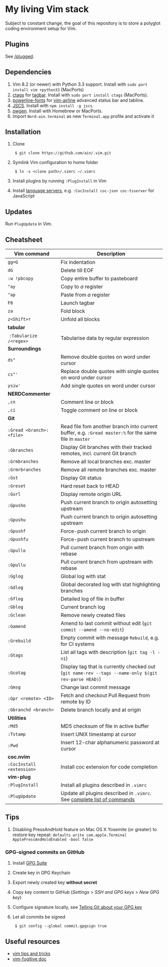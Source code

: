# My living Vim stack

Subject to constant change, the goal of this repository is to store a polyglot coding environment setup for Vim.

## Plugins

See [/plugged](https://github.com/ain/.vim/tree/master/plugged).

## Dependencies

1. Vim 8.2 (or newer) with Python 3.3 support. Install with `sudo port install vim +python33` (MacPorts)
1. [ctags](http://ctags.sourceforge.net) for [tagbar](https://github.com/majutsushi/tagbar). Install with `sudo port install ctags` (MacPorts).
2. [powerline-fonts](https://github.com/powerline/fonts) for [vim-airline](https://github.com/bling/vim-airline) advanced status bar and tabline.
3. [JSCS](http://jscs.info). Install with `npm install -g jscs`.
4. [pwgen](http://linux.die.net/man/1/pwgen). Install with Homebrew or MacPorts.
5. Import `Nord-ain.terminal` as new `Terminal.app` profile and activate it

## Installation

1. Clone

        $ git clone https://github.com/ain/.vim.git

2. Symlink Vim configuration to home folder

        $ ln -s <clone path>/.vimrc ~/.vimrc

3. Install plugins by running `:PlugInstall` in Vim
4. Install [language servers](https://github.com/neoclide/coc.nvim/wiki/Language-servers#contents), e.g. `:CocInstall coc-json coc-tsserver` for JavaScript


## Updates

Run `PlugUpdate` in Vim.

## Cheatsheet

| Vim command                 |  Description                                                                                        |
| -------------               | -----------------                                                                                   |
| `gg=G`                      | Fix indentation                                                                                     |
| `dG`                        | Delete till EOF                                                                                     |
| `:w !pbcopy`                | Copy entire buffer to pasteboard                                                                    |
| `"ay`                       | Copy to _a_ register                                                                                |
| `"ap`                       | Paste from _a_ register                                                                             |
| `F8`                        | Launch tagbar                                                                                       |
| `za`                        | Fold block                                                                                          |
| `z<Shift>r`                 | Unfold all blocks                                                                                   |
| __tabular__                 |
|  `:Tabularize /<regex>`     | Tabularise data by regular expression                                                               |
| __Surroundings__            |
| `ds"`                       | Remove double quotes on word under cursor                                                           |
| `cs"'`                      | Replace double quotes with single quotes on word under cursor                                       |
| `ysiw'`                     | Add single quotes on word under cursor                                                              |
| __NERDCommenter__           |
| `,cn`                       | Comment line or block                                                                               |
| `,ci`                       | Toggle comment on line or block                                                                     |
| __Git__                     |
| `:Gread <branch>:<file>`     | Read file fom another branch into current buffer, e.g. `:Gread master:%` for the same file in `master` | 
| `:Gbranches`                 | Display Git branches with their tracked remotes, incl. current Git branch                           |
| `:Grmbranches`               | Remove all local branches exc. master                                                               |
| `:Grmrbranches`              | Remove all remote branches exc. master                                                              |
| `:Gst`                       | Display Git status                                                                                  |
| `:Greset`                    | Hard reset back to HEAD                                                                             |
| `:Gurl`                      | Display remote origin URL                                                                           |
| `:Gpusho`                    | Push current branch to origin autosetting upstream                                                  |
| `:Gpushu`                    | Push current branch to origin autosetting upstream                                                  |
| `:Gpushf`                    | Force-push current branch to origin                                                                 |
| `:Gpushfu`                   | Force-push current branch to upstream                                                               |
| `:Gpullo`                    | Pull current branch from origin with rebase                                                         |
| `:Gpullu`                    | Pull current branch from upstream with rebase                                                       |
| `:Gglog`                     | Global log with stat                                                                                |
| `:Gdlog`                     | Global decorated log with stat highlighting branches                                                |
| `:Gflog`                     | Detailed log of file in buffer                                                                      |
| `:Gblog`                     | Current branch log                                                                                  |
| `:Gclean`                    | Remove newly created files                                                                          |
| `:Gamend`                    | Amend to last commit without edit (`git commit --amend --no-edit`)                                  |
| `:Grebuild`                  | Empty commit with message `Rebuild`, e.g. for CI systems                                            |
| `:Gtags`                     | List all tags with description (`git tag -l -n1`)                                                   |
| `:Gcotag`                    | Display tag that is currently checked out (`git name-rev --tags --name-only $(git rev-parse HEAD)`) |
| `:Gmsg`                      | Change last commit message                                                                          |
| `:Gpr <remote> <ID>`         | Fetch and checkout Pull Request from remote by ID                                                   |
| `:Gbranchd <branch>`         | Delete branch locally and at origin                                                                 |
| __Utilities__                |
| `:Md5`                       | MD5 checksum of file in active buffer                                                               |
| `:Tstamp`                    | Insert UNIX timestamp at cursor                                                                     |  
| `:Pwd`                       | Insert 12-char alphanumeric password at cursor                                                      |  
| __coc.nvim__                 |
| `:CocInstall <extension>`    | Install coc extension for code completion
| __vim-plug__                 |
| `:PlugInstall`               | Install all plugins described in `.vimrc`                                                           |
| `:PlugUpdate`                | Update all plugins described in `.vimrc`. See [complete list of commands](https://github.com/junegunn/vim-plug/blob/master/README.md#commands) |

## Tips

1. Disabling PressAndHold feature on Mac OS X Yosemite (or greater) to restore key repeat: `defaults write com.apple.Terminal ApplePressAndHoldEnabled -bool false`

### GPG-signed commits on GitHub

1. Install [GPG Suite](https://gpgtools.org)
2. Create key in GPG Keychain
3. Export newly created key __without secret__
4. Copy key content to GitHub (_Settings_ > _SSH and GPG keys_ > _New GPG key_)
5. Configure signature locally, see [Telling Git about your GPG key](https://help.github.com/articles/telling-git-about-your-gpg-key/)
6. Let all commits be signed

        $ git config --global commit.gpgsign true

## Useful resources

- [vim tips and tricks](http://www.cs.swarthmore.edu/help/vim/home.html)
- [vim-fugitive doc](https://raw.githubusercontent.com/tpope/vim-fugitive/master/doc/fugitive.txt)
